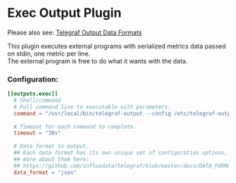 # Exec Output Plugin

Please also see: [Telegraf Output Data Formats](https://github.com/influxdata/telegraf/blob/master/docs/DATA_FORMATS_OUTPUT.md)

This plugin executes external programs with serialized metrics data passed on stdin, one metric per line.  
The external program is free to do what it wants with the data.

### Configuration:

```toml
[[outputs.exec]]
  # Shell/command
  # Full command line to executable with parameters.
  command = "/usr/local/bin/telegraf-output --config /etc/telegraf-output.conf"
  
  # Timeout for each command to complete.
  timeout = "30s"
  
  # Data format to output.
  ## Each data format has its own unique set of configuration options, read
  ## more about them here:
  ## https://github.com/influxdata/telegraf/blob/master/docs/DATA_FORMATS_OUTPUT.md
  data_format = "json"
```
